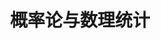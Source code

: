---
title: 概率论与数理统计
aliases:
  - 概率论与数理统计
created: 2025-01-12T11:00:45
modified: 2025-01-12T11:00:45
description: 
tags: 
type:
---